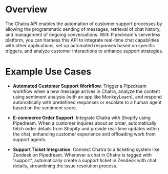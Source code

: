 # Overview

The Chatra API enables the automation of customer support processes by allowing the programmatic sending of messages, retrieval of chat history, and management of ongoing conversations. With Pipedream's serverless platform, you can harness this API to integrate real-time chat capabilities with other applications, set up automated responses based on specific triggers, and analyze customer interactions to enhance support strategies.

# Example Use Cases

- **Automated Customer Support Workflow**: Trigger a Pipedream workflow when a new message arrives in Chatra, analyze the content using sentiment analysis (with an app like MonkeyLearn), and respond automatically with predefined responses or escalate to a human agent based on the sentiment score.

- **E-commerce Order Support**: Integrate Chatra with Shopify using Pipedream. When a customer inquires about an order, automatically fetch order details from Shopify and provide real-time updates within the chat, enhancing customer experience and offloading work from support agents.

- **Support Ticket Integration**: Connect Chatra to a ticketing system like Zendesk on Pipedream. Whenever a chat in Chatra is tagged with 'support', automatically create a support ticket in Zendesk with chat details, streamlining the issue resolution process.
